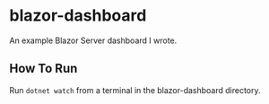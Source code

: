 # blazor-dashboard
An example Blazor Server dashboard I wrote.

## How To Run

Run `dotnet watch` from a terminal in the blazor-dashboard directory.
